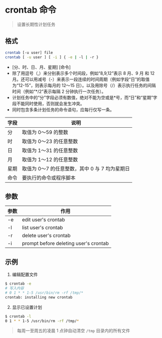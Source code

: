 # crontab 命令

> 设置长期性计划任务

## 格式

```bash
crontab [-u user] file
crontab [ -u user ] [ -i ] { -e | -l | -r }
```

- [分、时、日、月、星期] [命令]
- 除了用逗号（,）来分别表示多个时间段，例如“8,9,12”表示 8 月、9 月 和 12 月。还可以用减号（-）来表示一段连续的时间周期（例如字段“日”的取值为“12-15”，则表示每月的 12～15 日）。以及用除号（/）表示执行任务的间隔时间（例如“*/2”表示每隔 2 分钟执行一次任务）。
- 计划任务中的“分”字段必须有数值，绝对不能为空或是*号，而“日”和“星期”字段不能同时使用，否则就会发生冲突。
- 同时包含多条计划任务的命令语句，应每行仅写一条。

| 字段 | 说明 |
| --------- | --------- |
| 分 | 取值为 0～59 的整数 |
| 时 | 取值为 0～23 的任意整数 |
| 日 | 取值为 1～31 的任意整数 |
| 月 | 取值为 1～12 的任意整数 |
| 星期 | 取值为 0～7 的任意整数，其中 0 与 7 均为星期日 |
| 命令 | 要执行的命令或程序脚本 |

## 参数

| 参数 | 作用 |
| --------- | --------- |
| -e | edit user's crontab |
| -l | list user's crontab |
| -r | delete user's crontab |
| -i | prompt before deleting user's crontab |

## 示例

1. 编辑配置文件

```bash
$ crontab -e
# 写入内容
# 0 1 * * 1-5 /usr/bin/rm -rf /tmp/*
crontab: installing new crontab
```

2. 显示已设置计划

```bash
$ crontab -l
0 1 * * 1-5 /usr/bin/rm -rf /tmp/*
```

> 每周一至周五的凌晨 1 点钟自动清空 `/tmp` 目录内的所有文件
